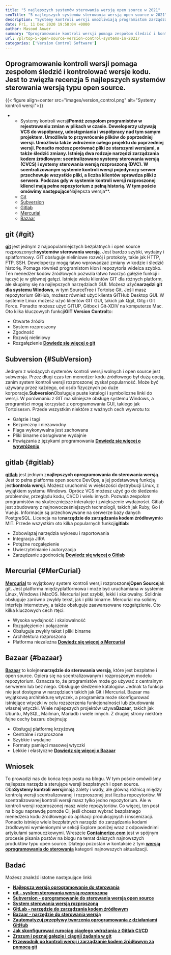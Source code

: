 ```yaml
---
title: "5 najlepszych systemów sterowania wersją open source w 2021" 
seoTitle: "5 najlepszych systemów sterowania wersją open source w 2021" 
description: "Systemy kontroli wersji umożliwiają programistom zarządzanie zmianami w kodzie w czasie. Kontrola wersji typu open source jest dostępna w modelach rozproszonych i serwerów klientów." 
date: Fri, 11 Dec 2020 19:58:04 +0000
author: Masood Anwer
summary: "Oprogramowanie kontroli wersji pomaga zespołom śledzić i kontrolować wersje kodu. Jest to zwięzła recenzja 5 najlepszych systemów sterowania wersją typu open source." 
url: /pl/top-5-open-source-version-control-systems-in-2021/
categories: ['Version Control Software']
---
```


## Oprogramowanie kontroli wersji pomaga zespołom śledzić i kontrolować wersje kodu. Jest to zwięzła recenzja 5 najlepszych systemów sterowania wersją typu open source.

{{< figure align=center src="images/version_control.png" alt="Systemy kontroli wersji">}}

* * Systemy kontroli wersji**Pomóż zespołom programistów w rejestrowaniu zmian w plikach w czasie. Deweloperzy używają VCS do współpracy, udostępniania i współpracy nad tym samym projektem. Umożliwia to przywrócenie plików do poprzedniej wersji. Umożliwia także wdrożenie całego projektu do poprzedniej wersji. Ponadto możesz porównać pliki ze starszymi wersjami, a także śledzić zmiany.
Istnieją dwa rodzaje narzędzi zarządzania kodem źródłowym: scentralizowane systemy sterowania wersją (CVCS) i systemy sterowania wersją rozproszoną (DVC). W scentralizowanym systemie kontroli wersji pojedynczy serwer przechowuje wszystkie pliki, a liczba klientów sprawdza pliki z serwera. Podczas gdy w systemie kontroli wersji rozproszonej klienci mają pełne repozytorium z pełną historią.
W tym poście omówimy następujące**Najlepsza wersja**.
  * [Git][2]
  * [Subversion][3]
  * [Gitlab][4]
  * [Mercurial][5]
  * [Bazaar][6]

## git   {#git}
[**git**][7] jest jednym z najpopularniejszych bezpłatnych i open source rozproszonych**systemów sterowania wersją**. Jest bardzo szybki, wydajny i splatformowy. GIT obsługuje nieliniowe rozwój i protokoły, takie jak HTTP, FTP, SSH. Deweloperzy mogą łatwo wprowadzać zmiany w kodzie i śledzić historię. Pomaga również programistom klon i repozytoria widelca szybko. Ten menedżer kodów źródłowych pozwala łatwo tworzyć gałęzie funkcji i łączyć je w głównej gałęzi. Istnieje wielu klientów GIT dla różnych platform, ale skupimy się na najlepszych narzędziach GUI. Możesz użyć**narzędzi git dla systemu Windows**, w tym SourceTree i Tortoise Git. Jeśli masz repozytorium GitHub, możesz również użyć klienta GITHub Desktop GUI. W systemie Linux możesz użyć klientów GIT GUI, takich jak Qgit, Gitg i Git Force. Ponadto możesz użyć GITUP, Gitbox i Git-XDIV na komputerze Mac.
Oto kilka kluczowych funkcji**GIT Version Control**to:
  * Otwarte źródło
  * System rozproszony
  * Zgodność
  * Rozwój nieliniowy
  * Rozgałęzienie
[**Dowiedz się więcej o git**][8]

## Subversion   {#SubVersion}
Jednym z wiodących systemów kontroli wersji wolnych i open source jest subwersja. Przez długi czas ten menedżer kodu źródłowego był dużą opcją, zanim system kontroli wersji rozproszonej zyskał popularność. Może być używany przez każdego, od osób fizycznych po duże korporacje.**Subversion**Obsługuje puste katalogi i symboliczne linki do wersji. W porównaniu z GIT ma silniejsze obsługę systemu Windows, a programiści mogą korzystać z oprogramowania GUI, takiego jak Tortoisesvn.
Przede wszystkim niektóre z ważnych cech wywrotu to:
  * Gałęzie i tagi
  * Bezpieczny i niezawodny
  * Flaga wykonywalna jest zachowana
  * Pliki binarne obsługiwane wydajnie
  * Powiązania z językami programowania
[**Dowiedz się więcej o wywróżeniu**][9]

## gitlab   {#gitlab}
[**gitlab**][10] jest jednym z**najlepszych oprogramowania do sterowania wersją**. Jest to pełna platforma open source DevOps, a jej podstawową funkcją jest**kontrola wersji**. Możesz uruchomić w większości dystrybucji Linux, z wyjątkiem systemu Windows. Oprócz VCS możesz użyć go do śledzenia problemów, przeglądu kodu, CI/CD i wielu innych. Pozwala zespołom programistów na skuteczniejsze interakcje i zwiększenie wydajności. Gitlab jest zbudowany z najnowocześniejszych technologii, takich jak Ruby, Go i Vue.js. Informacje są przechowywane na serwerze bazy danych PostgreSQL. Licencja na to**narzędzie do zarządzania kodem źródłowym**to MIT.
Przede wszystkim oto kilka popularnych funkcji**gitlab**:
  * Zobowiązaj narzędzia wykresu i raportowania
  * Integracja JIRA
  * Potężne rozgałęzienie
  * Uwierzytelnianie i autoryzacja
  * Zarządzanie zgodnością
[**Dowiedz się więcej o Gitlab**][11]

## Mercurial   {#MerCurial}
[**Mercurial**][12] to wyjątkowy system kontroli wersji rozproszonej**Open Source**jak git. Jest platforma międzyplatformowa i może być uruchamiana w systemie Linux, Windows i MacOS. Mercurial jest szybki, lekki i skalowalny. Solidnie obsługuje zarówno zwykły tekst, jak i pliki binarne. Mercurial ma solidny interfejs internetowy, a także obsługuje zaawansowane rozgałęzienie.
Oto kilka kluczowych cech rtęci:
  * Wysoka wydajność i skalowalność
  * Rozgałęzienie i połączenie
  * Obsługuje zwykły tekst i pliki binarne
  * Architektura rozproszona
  * Platforma niezależna
[**Dowiedz się więcej o Mercurial**][13]

## Bazaar   {#bazaar}
[**Bazaar**][14] to kolejne**narzędzie do sterowania wersją**, które jest bezpłatne i open source. Opiera się na scentralizowanym i rozproszonym modelu repozytorium. Oznacza to, że programistów może go używać z centralnym serwerem lub bez niego. Obsługuje śledzenie katalogów. Jednak ta funkcja nie jest dostępna w narzędziach takich jak Git i Mercurial. Bazaar ma wyjątkową architekturę wtyczek, a programista może skonfigurować istniejące wtyczki w celu rozszerzenia funkcjonalności lub zbudowania własnej wtyczki. Wiele najlepszych projektów używa**Bazaar**, takich jak Ubuntu, MySQL, Mailman, Mariadb i wiele innych.
Z drugiej strony niektóre fajne cechy bazaru obejmują:
  * Obsługuj platformę krzyżową
  * Centralne i rozproszone
  * Szybkie i wydajne
  * Formaty pamięci masowej wtyczki
  * Lekkie i elastyczne
[**Dowiedz się więcej o Bazaar**][15]

## Wniosek
To prowadzi nas do końca tego postu na blogu. W tym poście omówiliśmy najlepsze narzędzia sterujące wersji bezpłatnych i open source. Oba**Systemy kontroli wersji**mają zalety i wady, ale główną różnicą między kontrolą wersji scentralizowanej i rozproszonej jest liczba repozytoriów. W scentralizowanej kontroli wersji masz tylko jedno repozytorium. Ale w kontroli wersji rozproszonej masz wiele repozytoriów. Co więcej, ten post na blogu naprawdę pomoże Ci, jeśli chcesz wybrać bezpłatnego menedżera kodu źródłowego do aplikacji produkcyjnych i inscenizacji. Ponadto istnieje wiele bezpłatnych narzędzi do zarządzania kodami źródłowymi wymienionymi w sekcji Explore poniżej wraz z odpowiednimi artykułami samouczkowymi.
Wreszcie [**Containerize.com**][16] jest w spójnym procesie pisania postów na blogu na temat dalszych najnowszych produktów typu open source. Dlatego pozostań w kontakcie z tym [**wersją oprogramowania do sterowania**][17] kategorii najnowszych aktualizacji.

## Badać
Możesz znaleźć istotne następujące linki:
* [**Najlepsza wersja oprogramowanie do sterowania**][1]
* [**git - system sterowania wersją rozproszoną**][18]
* [**Subversion - oprogramowanie do sterowania wersją open source**][19]
* [**System sterowania wersją rozproszoną**][20]
* [**GitLab - narzędzie do zarządzania kodem źródłowym**][21]
* [**Bazaar - narzędzie do sterowania wersją**][22]
* [**Zautomatyzuj przepływy tworzenia oprogramowania z działaniami GitHub**][23]
* **[Jak skonfigurować rurociąg ciągłego wdrażania z Gitlab CI/CD][24]**
* **[Zrozum i poznaj gałęzie i ciągnij żądania w git][25]**
* **[Przewodnik po kontroli wersji i zarządzanie kodem źródłowym za pomocą git][26]**

  
[1]: https://products.containerize.com/version-control
[2]: #Git
[3]: #Subversion
[4]: #GitLab
[5]: #Mercurial
[6]: #Bazaar
[7]: https://products.containerize.com/version-control/git/
[8]: https://git-scm.com/
[9]: https://subversion.apache.org/
[10]: https://products.containerize.com/version-control/gitlab/
[11]: https://about.gitlab.com/
[12]: https://products.containerize.com/version-control/mercurial/
[13]: https://www.mercurial-scm.org/
[14]: https://products.containerize.com/version-control/bazaar/
[15]: https://bazaar.canonical.com/
[16]: https://containerize.com
[17]: https://blog.containerize.com/category/version-control-software/
[18]: https://products.containerize.com/version-control/git
[19]: https://products.containerize.com/version-control/subversion
[20]: https://products.containerize.com/version-control/mercurial
[21]: https://products.containerize.com/version-control/gitlab
[22]: https://products.containerize.com/version-control/bazaar
[23]: https://blog.containerize.com/version-control-software/github-actions-tutorial-automate-your-first-workflow/
[24]: https://blog.containerize.com/version-control-software/gitlab-continuous-deployment-how-it-works/
[25]: https://blog.containerize.com/version-control-software/understand-and-learn-branches-and-pull-requests-in-git/
[26]: https://blog.containerize.com/2021/01/08/guide-to-version-control-and-source-code-management-using-git/
